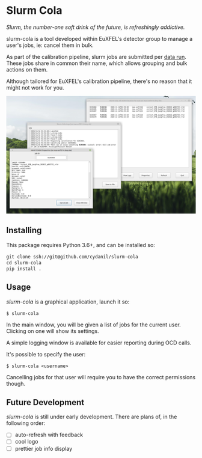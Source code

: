 # Slurm Cola

*Slurm, the number-one soft drink of the future, is refreshingly addictive.*


slurm-cola is a tool developed within EuXFEL's detector group to manage a user's
jobs, ie: cancel them in bulk.  

As part of the calibration pipeline, slurm jobs are submitted per
[data run](https://extra-data.readthedocs.io/en/latest/parallel_example.html#Using-SLURM).  
These jobs share in common their name, which allows grouping and bulk actions
on them.

Although tailored for EuXFEL's calibration pipeline, there's no reason that
it might not work for you.

![Action shot](screenshot.png)

## Installing

This package requires Python 3.6+, and can be installed so:

    git clone ssh://git@github.com/cydanil/slurm-cola
    cd slurm-cola
    pip install .

## Usage

*slurm-cola* is a graphical application, launch it so:

    $ slurm-cola

In the main window, you will be given a list of jobs for the current user.
Clicking on one will show its settings.

A simple logging window is available for easier reporting during OCD calls.

It's possible to specify the user:

    $ slurm-cola <username>

Cancelling jobs for that user will require you to have the correct permissions
though.

## Future Development
*slurm-cola* is still under early development. There are plans of, in the following order:
- [ ] auto-refresh with feedback
- [ ] cool logo
- [ ] prettier job info display
